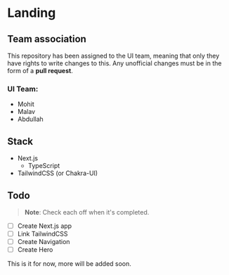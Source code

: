 # Landing

## Team association
This repository has been assigned to the UI team, meaning that only they have rights to write changes to this. Any unofficial changes must be in the form of a **pull request**.

### UI Team:
- Mohit
- Malav
- Abdullah

## Stack

- Next.js
  - TypeScript
- TailwindCSS (or Chakra-UI)


## Todo
> **Note**: Check each off when it's completed.
- [ ] Create Next.js app
- [ ] Link TailwindCSS
- [ ] Create Navigation
- [ ] Create Hero

This is it for now, more will be added soon.

